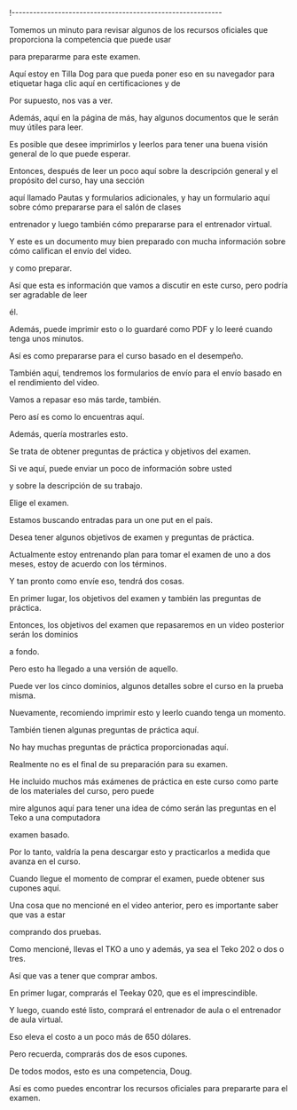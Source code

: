 !-----------------------------------------------------------

Tomemos un minuto para revisar algunos de los recursos oficiales que proporciona la competencia que puede usar

para prepararme para este examen.

Aquí estoy en Tilla Dog para que pueda poner eso en su navegador para etiquetar haga clic aquí en certificaciones y de

Por supuesto, nos vas a ver.

Además, aquí en la página de más, hay algunos documentos que le serán muy útiles para leer.

Es posible que desee imprimirlos y leerlos para tener una buena visión general de lo que puede esperar.

Entonces, después de leer un poco aquí sobre la descripción general y el propósito del curso, hay una sección

aquí llamado Pautas y formularios adicionales, y hay un formulario aquí sobre cómo prepararse para el salón de clases

entrenador y luego también cómo prepararse para el entrenador virtual.

Y este es un documento muy bien preparado con mucha información sobre cómo califican el envío del video.

y como preparar.

Así que esta es información que vamos a discutir en este curso, pero podría ser agradable de leer

él.

Además, puede imprimir esto o lo guardaré como PDF y lo leeré cuando tenga unos minutos.

Así es como prepararse para el curso basado en el desempeño.

También aquí, tendremos los formularios de envío para el envío basado en el rendimiento del video.

Vamos a repasar eso más tarde, también.

Pero así es como lo encuentras aquí.

Además, quería mostrarles esto.

Se trata de obtener preguntas de práctica y objetivos del examen.

Si ve aquí, puede enviar un poco de información sobre usted

y sobre la descripción de su trabajo.

Elige el examen.

Estamos buscando entradas para un one put en el país.

Desea tener algunos objetivos de examen y preguntas de práctica.

Actualmente estoy entrenando plan para tomar el examen de uno a dos meses, estoy de acuerdo con los términos.

Y tan pronto como envíe eso, tendrá dos cosas.

En primer lugar, los objetivos del examen y también las preguntas de práctica.

Entonces, los objetivos del examen que repasaremos en un video posterior serán los dominios

a fondo.

Pero esto ha llegado a una versión de aquello.

Puede ver los cinco dominios, algunos detalles sobre el curso en la prueba misma.

Nuevamente, recomiendo imprimir esto y leerlo cuando tenga un momento.

También tienen algunas preguntas de práctica aquí.

No hay muchas preguntas de práctica proporcionadas aquí.

Realmente no es el final de su preparación para su examen.

He incluido muchos más exámenes de práctica en este curso como parte de los materiales del curso, pero puede

mire algunos aquí para tener una idea de cómo serán las preguntas en el Teko a una computadora

examen basado.

Por lo tanto, valdría la pena descargar esto y practicarlos a medida que avanza en el curso.

Cuando llegue el momento de comprar el examen, puede obtener sus cupones aquí.

Una cosa que no mencioné en el video anterior, pero es importante saber que vas a estar

comprando dos pruebas.

Como mencioné, llevas el TKO a uno y además, ya sea el Teko 202 o dos o tres.

Así que vas a tener que comprar ambos.

En primer lugar, comprarás el Teekay 020, que es el imprescindible.

Y luego, cuando esté listo, comprará el entrenador de aula o el entrenador de aula virtual.

Eso eleva el costo a un poco más de 650 dólares.

Pero recuerda, comprarás dos de esos cupones.

De todos modos, esto es una competencia, Doug.

Así es como puedes encontrar los recursos oficiales para prepararte para el examen.